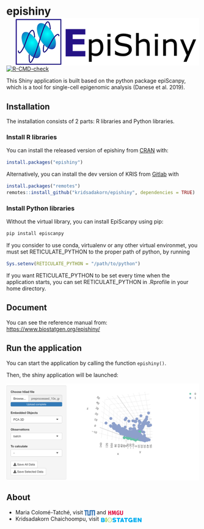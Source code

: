 
<!-- README.md is generated from README.Rmd. Please edit that file -->

# epishiny <img src="man/figures/epishiny_logo.png" align="right" />

<!-- badges: start -->

[![R-CMD-check](https://github.com/kridsadakorn/epishiny/workflows/R-CMD-check/badge.svg)](https://github.com/kridsadakorn/epishiny/actions)
<!-- badges: end -->

This Shiny application is built based on the python package epiScanpy,
which is a tool for single-cell epigenomic analysis (Danese et
al. 2019).

## Installation

The installation consists of 2 parts: R libraries and Python libraries.

### Install R libraries

You can install the released version of epishiny from
[CRAN](https://CRAN.R-project.org) with:

``` r
install.packages("epishiny")
```

Alternatively, you can install the dev version of KRIS from
[Gitlab](https://github.com/kridsadakorn/epishiny) with

``` r
install.packages("remotes")
remotes::install_github("kridsadakorn/epishiny", dependencies = TRUE)
```

### Install Python libraries

Without the virtual library, you can install EpiScanpy using pip:

``` bash
pip install episcanpy
```

If you consider to use conda, virtualenv or any other virtual
environmet, you must set RETICULATE\_PYTHON to the proper path of
python, by running

``` r
Sys.setenv(RETICULATE_PYTHON = "/path/to/python")
```

If you want RETICULATE\_PYTHON to be set every time when the application
starts, you can set RETICULATE\_PYTHON in .Rprofile in your home
directory.

## Document

You can see the reference manual from:
<https://www.biostatgen.org/epishiny/>

## Run the application

You can start the application by calling the function `epishiny()`.

Then, the shiny application will be launched:

![preview](man/figures/README-fig-1.png)

## About

  - Maria Colomé-Tatché, visit
    <a href="https://www.professoren.tum.de/en/tum-junior-fellows/c/maria-colome-tatche" border=0 style="border:0; text-decoration:none; outline:none"><img width="28px" src="man/figures/tum_logo.png" align="center" /></a>
    and
    <a href="https://www.helmholtz-muenchen.de/icb/institute/staff/staff/ma/4876/index.html" border=0 style="border:0; text-decoration:none; outline:none"><img width="42px" src="man/figures/hmgu_logo.png" align="center" /></a><br />
  - Kridsadakorn Chaichoompu, visit
    <a href="https://www.biostatgen.org/" border=0 style="border:0; text-decoration:none; outline:none"><img width="110px" src="man/figures/biostatgen_logo.png" align="center" /></a><br />

